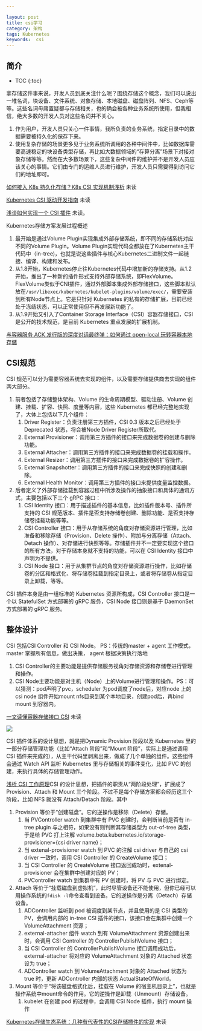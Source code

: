 ```yaml
---

layout: post
title: csi学习
category: 架构
tags: Kubernetes
keywords:  csi
---
```


## 简介

* TOC
{:toc}

拿存储这件事来说，开发人员到底关注什么呢？围绕存储这个概念，我们可以说出一堆名词，块设备、文件系统、对象存储、本地磁盘、磁盘阵列、NFS、Ceph等等。这些名词毋庸置疑都与存储相关，也的确会被各种业务系统所使用，但我相信，绝大多数的开发人员对这些名词并不关心。
1. 作为用户，开发人员只关心一件事情，我所负责的业务系统，指定目录中的数据需要被持久化的保存下来。
2. 使用复杂存储的场景更多见于业务系统所调用的各种中间件中，比如数据库需要高速稳定的块设备类型存储，再比如大数据领域的“存算分离”场景下对接对象存储等等。然而在大多数场景下，这些复杂中间件的维护并不是开发人员应该关心的事情。它们由专门的运维人员进行维护，开发人员只需要得到访问它们的地址即可。

[如何接入 K8s 持久化存储？K8s CSI 实现机制浅析](https://mp.weixin.qq.com/s/KuCGlaPCe67GYwnipfbE5w) 未读

[Kubernetes CSI 驱动开发指南](https://mp.weixin.qq.com/s/jUlTHAKhHZD1dkNudPlS9w) 未读

[浅谈如何实现一个 CSI 插件](https://mp.weixin.qq.com/s/ThKLw4njQShPEqNECWY8TA) 未读。 

Kubernetes存储方案发展过程概述

1. 最开始是通过Volume Plugin实现集成外部存储系统，即不同的存储系统对应不同的Volume Plugin。Volume Plugin实现代码全都放在了Kubernetes主干代码中（in-tree)，也就是说这些插件与核心Kubernetes二进制文件一起链接、编译、构建和发布。
2. 从1.8开始，Kubernetes停止往Kubernetes代码中增加新的存储支持。从1.2开始，推出了一种新的插件形式支持外部存储系统，即FlexVolume。FlexVolume类似于CNI插件，通过外部脚本集成外部存储接口，这些脚本默认放在`/usr/libexec/kubernetes/kubelet-plugins/volume/exec/`，需要安装到所有Node节点上。它是只针对 Kubernetes 的私有的存储扩展，目前已经处于冻结状态，可以正常使用但不再发展新功能了。
3. 从1.9开始又引入了Container Storage Interface（CSI）容器存储接口，CSI 是公开的技术规范，是目前 Kubernetes 重点发展的扩展机制。

[与容器服务 ACK 发行版的深度对话最终弹：如何通过 open-local 玩转容器本地存储](https://mp.weixin.qq.com/s/k5y6kLnVV0RD9cbr-1VvsA)

## CSI规范

CSI 规范可以分为需要容器系统去实现的组件，以及需要存储提供商去实现的组件两大部分。
1. 前者包括了存储整体架构、Volume 的生命周期模型、驱动注册、Volume 创建、挂载、扩容、快照、度量等内容，这些 Kubernetes 都已经完整地实现了，大体上包括以下几个组件：
    1. Driver Register：负责注册第三方插件，CSI 0.3 版本之后已经处于 Deprecated 状态，将会被Node Driver Register所取代。
    2. External Provisioner：调用第三方插件的接口来完成数据卷的创建与删除功能。
    3. External Attacher：调用第三方插件的接口来完成数据卷的挂载和操作。
    4. External Resizer：调用第三方插件的接口来完成数据卷的扩容操作。
    5. External Snapshotter：调用第三方插件的接口来完成快照的创建和删除。
    6. External Health Monitor：调用第三方插件的接口来提供度量监控数据。
2. 后者定义了外部存储挂载到容器过程中所涉及操作的抽象接口和具体的通讯方式，主要包括以下三个 gRPC 接口：
    1. CSI Identity 接口：用于描述插件的基本信息，比如插件版本号、插件所支持的 CSI 规范版本、插件是否支持存储卷创建、删除功能、是否支持存储卷挂载功能等等。
    2. CSI Controller 接口：用于从存储系统的角度对存储资源进行管理，比如准备和移除存储（Provision、Delete 操作）、附加与分离存储（Attach、Detach 操作）、对存储进行快照等等。存储插件并不一定要实现这个接口的所有方法，对于存储本身就不支持的功能，可以在 CSI Identity 接口中声明为不提供。
    3. CSI Node 接口：用于从集群节点的角度对存储资源进行操作，比如存储卷的分区和格式化、将存储卷挂载到指定目录上，或者将存储卷从指定目录上卸载，等等。

CSI 插件本身是由一组标准的 Kubernetes 资源所构成，CSI Controller 接口是一个以 StatefulSet 方式部署的 gRPC 服务，CSI Node 接口则是基于 DaemonSet 方式部署的 gRPC 服务。

## 整体设计

CSI 包括CSI Controller 和 CSI Node。 PS：传统的master + agent 工作模式，master 掌握所有信息，做出决策， agent 根据决策执行落地
1. CSI Controller的主要功能是提供存储服务视角对存储资源和存储卷进行管理和操作。
2. CSI Node主要功能是对主机（Node）上的Volume进行管理和操作。PS：可以猜测：pod声明了pvc，scheduler 为pod调度了node后，对应node 上的csi node 组件开始mount nfs目录到某个本地目录，创建pod后，再bind mount 到容器内。

[一文读懂容器存储接口 CSI](https://mp.weixin.qq.com/s/A9xWKMmrxPyOEiCs_sicYQ) 未读

![](/public/upload/kubernetes/k8s_csi.png)

CSI 插件体系的设计思想，就是把Dynamic Provision 阶段以及 Kubernetes 里的一部分存储管理功能（比如“Attach 阶段”和“Mount 阶段”，实际上是通过调用 CSI 插件来完成的），从主干代码里剥离出来，做成了几个单独的组件。这些组件会通过 Watch API 监听 Kubernetes 里与存储相关的事件变化，比如 PVC 的创建，来执行具体的存储管理动作。

[浅析 CSI 工作原理](https://mp.weixin.qq.com/s/QcwQ44jA_DmyF994dVraPg)CSI 的设计思想，把插件的职责从“两阶段处理”，扩展成了Provision、Attach 和 Mount 三个阶段。不过不是每个存储方案都会经历这三个阶段，比如 NFS 就没有 Attach/Detach 阶段。其中
1. Provision 等价于“创建磁盘”。它的逆操作是移除（Delete）存储。
    1. 当 PVController watch 到集群中有 PVC 创建时，会判断当前是否有 in-tree plugin 与之相符，如果没有则判断其存储类型为 out-of-tree 类型，于是给 PVC 打上注解 volume.beta.kubernetes.io/storage-provisioner={csi driver name}；
    2. 当 extenal-provisioner watch 到 PVC 的注解 csi driver 与自己的 csi driver 一致时，调用 CSI Controller 的 CreateVolume 接口；
    3. 当 CSI Controller 的 CreateVolume 接口返回成功时，extenal-provisioner 会在集群中创建对应的 PV；
    4. PVController watch 到集群中有 PV 创建时，将 PV 与 PVC 进行绑定。
2. Attach 等价于“挂载磁盘到虚拟机”，此时尽管设备还不能使用，但你已经可以用操作系统的`fdisk -l`命令查看到设备。它的逆操作是分离（Detach）存储设备。
    1. ADController 监听到 pod 被调度到某节点，并且使用的是 CSI 类型的 PV，会调用内部的 in-tree CSI 插件的接口，该接口会在集群中创建一个 VolumeAttachment 资源；
    2. external-attacher 组件 watch 到有 VolumeAttachment 资源创建出来时，会调用 CSI Controller 的 ControllerPublishVolume 接口；
    3. 当 CSI Controller 的 ControllerPublishVolume 接口调用成功后，external-attacher 将对应的 VolumeAttachment 对象的 Attached 状态设为 true；
    4. ADController watch 到 VolumeAttachment 对象的 Attached 状态为 true 时，更新 ADController 内部的状态 ActualStateOfWorld。
3. Mount 等价于“将该磁盘格式化后，挂载在 Volume 的宿主机目录上”，也就是操作系统中mount命令的作用。它的逆操作是卸载（Unmount）存储设备。  
    1. kubelet 在创建 pod 的过程中，会调用 CSI Node 插件，执行 mount 操作


[Kubernetes存储生态系统：几种有代表性的CSI存储插件的实现](https://time.geekbang.org/column/article/359363) 未读


